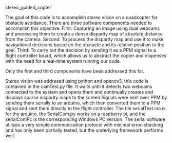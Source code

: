  stereo_guided_copter

 The goal of this code is to accomplish stereo vision on a quadcopter for obstacle avoidance.
 There are three software components needed to accomplish this objective:
 First:    Capturing an image using dual webcams and processing them to create a dense disparity map of absolute distance from the camera.
 Second:   To process the disparity map and use it to make navigational decisions based on the obstacle and its relative position to the goal.
 Third:    To carry out the decision by sending it as a PPM signal to a flight controller board, which allows us to abstract the copter and dispenses with the need for a real-time system running our code.

 Only the first and third components have been addressed this far.

 Stereo vision was addresed using python and opencv3, this code is contained in the camTest.py file.  It waits until it detects two webcams connected to the system and opens them and continually creates and displays sparse disparity maps to the screen
 Signals were sent over PPM by sending them serially to an arduino, which then converted them to a PPM signal and sent them directly to the flight controller.
 The file serialTest.ino is for the arduino, the SerialCom.py works on a raspberry pi, and the serialComPc is the corresponding Windows PC version.
 The serial software utilizes a very simple communication protocol with minimal error-checking and has only been partially tested, but the underlying framework performs well.
